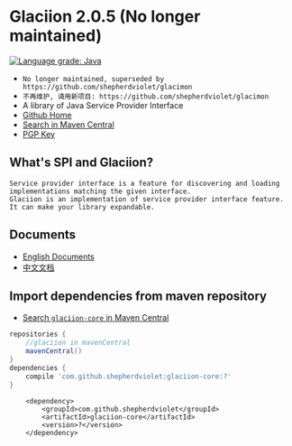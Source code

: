 # Glaciion 2.0.5 (No longer maintained)

[![Language grade: Java](https://img.shields.io/lgtm/grade/java/g/shepherdviolet/glaciion.svg?logo=lgtm&logoWidth=18)](https://lgtm.com/projects/g/shepherdviolet/glaciion/context:java)

* `No longer maintained, superseded by https://github.com/shepherdviolet/glacimon`
* `不再维护, 请用新项目: https://github.com/shepherdviolet/glacimon`
* A library of Java Service Provider Interface
* [Github Home](https://github.com/shepherdviolet/glaciion)
* [Search in Maven Central](https://search.maven.org/search?q=g:com.github.shepherdviolet)
* [PGP Key](https://keyserver.ubuntu.com/pks/lookup?search=0x90998B78AABD6E96&fingerprint=on&op=index)

## What's SPI and Glaciion?

```text
Service provider interface is a feature for discovering and loading implementations matching the given interface. 
Glaciion is an implementation of service provider interface feature. It can make your library expandable. 
```

## Documents

* [English Documents](https://github.com/shepherdviolet/glaciion/blob/master/docs/index.md)
* [中文文档](https://github.com/shepherdviolet/glaciion/blob/master/docs/index-cn.md)

## Import dependencies from maven repository

* [Search `glaciion-core` in Maven Central](https://search.maven.org/search?q=g:com.github.shepherdviolet%20a:glaciion-core)

```gradle
repositories {
    //glaciion in mavenCentral
    mavenCentral()
}
dependencies {
    compile 'com.github.shepherdviolet:glaciion-core:?'
}
```

```maven
    <dependency>    
        <groupId>com.github.shepherdviolet</groupId>
        <artifactId>glaciion-core</artifactId>
        <version>?</version> 
    </dependency>
```
